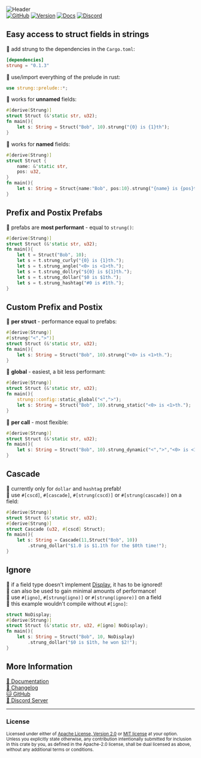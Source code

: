 ![Header](https://user-images.githubusercontent.com/78398528/191016465-d876fa2b-2714-4536-bbac-09e11e604960.gif)<br>
[![GitHub](https://img.shields.io/badge/github-dekirisu/strung-ee6677)](https://github.com/dekirisu/strung)
[![Version](https://img.shields.io/crates/v/strung)](https://crates.io/crates/strung)
[![Docs](https://img.shields.io/docsrs/strung)](https://docs.rs/strung)
[![Discord](https://img.shields.io/discord/515100001903312898)](https://discord.gg/kevWvBuPFg)
## Easy access to struct fields in strings
🐠 add strung to the dependencies in the `Cargo.toml`:
```toml
[dependencies]
strung = "0.1.3"
```
🦀 use/import everything of the prelude in rust:
```rust 
use strung::prelude::*;
```
🦊 works for **unnamed** fields:
```rust 
#[derive(Strung)]
struct Struct (&'static str, u32);
fn main(){
    let s: String = Struct("Bob", 10).strung("{0} is {1}th"); 
}
```
🦊 works for **named** fields:
```rust 
#[derive(Strung)]
struct Struct {
    name: &'static str,
    pos: u32,
}
fn main(){
    let s: String = Struct{name:"Bob", pos:10}.strung("{name} is {pos}th."); 
}
```
## Prefix and Postix Prefabs
🐎 prefabs are **most performant** - equal to `strung()`:
```rust 
#[derive(Strung)]
struct Struct (&'static str, u32);
fn main(){
    let t = Struct("Bob", 10);
    let s = t.strung_curly("{0} is {1}th."); 
    let s = t.strung_angle("<0> is <1>th."); 
    let s = t.strung_dollry("${0} is ${1}th."); 
    let s = t.strung_dollar("$0 is $1th."); 
    let s = t.strung_hashtag("#0 is #1th."); 
}
```
## Custom Prefix and Postix
🐎 **per struct** - performance equal to prefabs:
```rust 
#[derive(Strung)]
#[strung("<",">")]
struct Struct (&'static str, u32);
fn main(){
    let s: String = Struct("Bob", 10).strung("<0> is <1>th."); 
}
```
🦅 **global** - easiest, a bit less performant:
```rust 
#[derive(Strung)]
struct Struct (&'static str, u32);
fn main(){
    strung::config::static_global("<",">");
    let s: String = Struct("Bob", 10).strung_static("<0> is <1>th."); 
}
```
🐍 **per call** - most flexible:
```rust 
#[derive(Strung)]
struct Struct (&'static str, u32);
fn main(){
    let s: String = Struct("Bob", 10).strung_dynamic("<",">","<0> is <1>th."); 
}
```
## Cascade
🦞 currently only for `dollar` and `hashtag` prefab! <br>
🐳 use `#[cscd]`, `#[cascade]`, `#[strung(cscd)]` or `#[strung(cascade)]` on a field:
```rust 
#[derive(Strung)]
struct Struct (&'static str, u32);
#[derive(Strung)]
struct Cascade (u32, #[cscd] Struct);
fn main(){
    let s: String = Cascade(11,Struct("Bob", 10))
        .strung_dollar("$1.0 is $1.1th for the $0th time!"); 
}
```
## Ignore
🦞 if a field type doesn't implement [Display](https://doc.rust-lang.org/std/fmt/trait.Display.html), it has to be ignored! <br> 
🐎 can also be used to gain minimal amounts of performance! <br>
🐳 use `#[igno]`, `#[strung(igno)]` or `#[strung(ignore)]` on a field <br>
🙉 this example wouldn't compile without `#[igno]`:
```rust 
struct NoDisplay;
#[derive(Strung)]
struct Struct (&'static str, u32, #[igno] NoDisplay);
fn main(){
    let s: String = Struct("Bob", 10, NoDisplay)
        .strung_dollar("$0 is $1th, he won $2!"); 
}
```
## More Information
[🦕 Documentation](https://docs.rs/strung)<br>
<a href="CHANGELOG.md">🦎 Changelog</a><br>
[🐱 GitHub](https://github.com/dekirisu/strung)<br>
[👾 Discord Server](https://discord.gg/kevWvBuPFg)<br>

---
### License
<sup>
Licensed under either of <a href="LICENSE-APACHE">Apache License, Version
2.0</a> or <a href="LICENSE-MIT">MIT license</a> at your option.
</sup>
<br>
<sub>
Unless you explicitly state otherwise, any contribution intentionally submitted
for inclusion in this crate by you, as defined in the Apache-2.0 license, shall
be dual licensed as above, without any additional terms or conditions.
</sub>